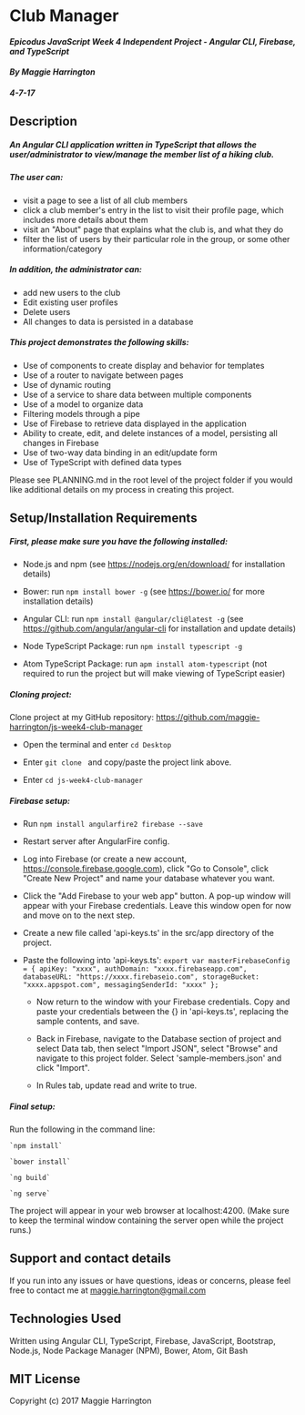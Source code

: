 # Club Manager

#### _Epicodus JavaScript Week 4 Independent Project - Angular CLI, Firebase, and TypeScript_

#### _By Maggie Harrington_
##### _4-7-17_


## Description

##### An Angular CLI application written in TypeScript that allows the user/administrator to view/manage the member list of a hiking club.

##### The user can:
* visit a page to see a list of all club members
* click a club member's entry in the list to visit their profile page, which includes more details about them
* visit an "About" page that explains what the club is, and what they do
* filter the list of users by their particular role in the group, or some other information/category

##### In addition, the administrator can:
* add new users to the club
* Edit existing user profiles
* Delete users
* All changes to data is persisted in a database


##### This project demonstrates the following skills:
* Use of components to create display and behavior for templates
* Use of a router to navigate between pages
* Use of dynamic routing
* Use of a service to share data between multiple components
* Use of a model to organize data
* Filtering models through a pipe
* Use of Firebase to retrieve data displayed in the application
* Ability to create, edit, and delete instances of a model, persisting all changes in Firebase
* Use of two-way data binding in an edit/update form
* Use of TypeScript with defined data types

Please see PLANNING.md in the root level of the project folder if you would like additional details on my process in creating this project.


## Setup/Installation Requirements

##### First, please make sure you have the following installed:

* Node.js and npm (see https://nodejs.org/en/download/ for installation details)

* Bower: run `npm install bower -g` (see https://bower.io/ for more installation details)

* Angular CLI: run `npm install @angular/cli@latest -g` (see https://github.com/angular/angular-cli for installation and update details)

* Node TypeScript Package: run `npm install typescript -g`

* Atom TypeScript Package: run `apm install atom-typescript` (not required to run the project but will make viewing of TypeScript easier)


##### Cloning project:

Clone project at my GitHub repository: https://github.com/maggie-harrington/js-week4-club-manager

* Open the terminal and enter `cd Desktop`

* Enter `git clone ` and copy/paste the project link above.

* Enter `cd js-week4-club-manager`


##### Firebase setup:

* Run `npm install angularfire2 firebase --save`

* Restart server after AngularFire config.

* Log into Firebase (or create a new account, https://console.firebase.google.com), click "Go to Console", click "Create New Project" and name your database whatever you want.

* Click the "Add Firebase to your web app" button. A pop-up window will appear with your Firebase credentials. Leave this window open for now and move on to the next step.

* Create a new file called 'api-keys.ts' in the src/app directory of the project.

* Paste the following into 'api-keys.ts':
`export var masterFirebaseConfig = {
  apiKey: "xxxx",
  authDomain: "xxxx.firebaseapp.com",
  databaseURL: "https://xxxx.firebaseio.com",
  storageBucket: "xxxx.appspot.com",
  messagingSenderId: "xxxx"
  };`

  * Now return to the window with your Firebase credentials. Copy and paste your credentials between the {} in 'api-keys.ts', replacing the sample contents, and save.

  * Back in Firebase, navigate to the Database section of project and select Data tab, then select "Import JSON", select "Browse" and navigate to this project folder. Select 'sample-members.json' and click "Import".

  * In Rules tab, update read and write to true.

##### Final setup:

Run the following in the command line:

    `npm install`

    `bower install`

    `ng build`

    `ng serve`

The project will appear in your web browser at localhost:4200. (Make sure to keep the terminal window containing the server open while the project runs.)



## Support and contact details

If you run into any issues or have questions, ideas or concerns, please feel free to contact me at maggie.harrington@gmail.com


## Technologies Used

Written using Angular CLI, TypeScript, Firebase, JavaScript, Bootstrap, Node.js, Node Package Manager (NPM), Bower, Atom, Git Bash


## MIT License

Copyright (c) 2017 Maggie Harrington
